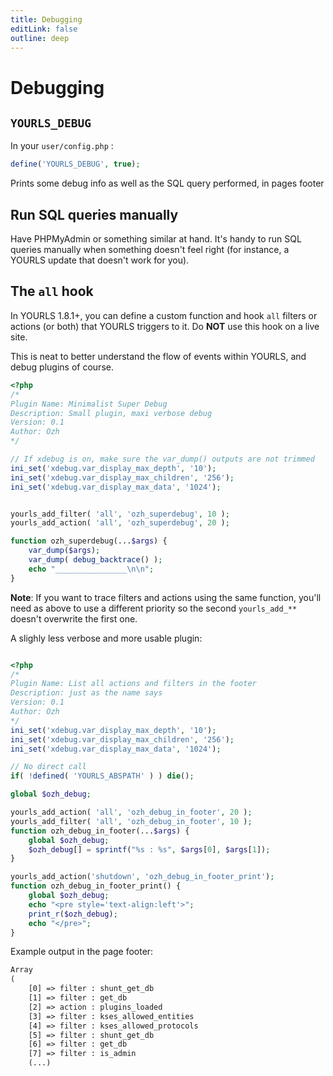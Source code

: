 ```yaml
---
title: Debugging
editLink: false
outline: deep
---
```


# Debugging

## `YOURLS_DEBUG`

In your `user/config.php` :

```php
define('YOURLS_DEBUG', true);
```

Prints some debug info as well as the SQL query performed, in pages footer

## Run SQL queries manually

Have PHPMyAdmin or something similar at hand. It's handy to run SQL queries manually when something doesn't feel right (for instance, a YOURLS update that doesn't work for you).

## The `all` hook

In YOURLS 1.8.1+, you can define a custom function and hook `all` filters or actions (or both) that YOURLS triggers to it. Do **NOT** use this hook on a live site.

This is neat to better understand the flow of events within YOURLS, and debug plugins of course.

```php
<?php
/*
Plugin Name: Minimalist Super Debug
Description: Small plugin, maxi verbose debug
Version: 0.1
Author: Ozh
*/

// If xdebug is on, make sure the var_dump() outputs are not trimmed
ini_set('xdebug.var_display_max_depth', '10');
ini_set('xdebug.var_display_max_children', '256');
ini_set('xdebug.var_display_max_data', '1024');


yourls_add_filter( 'all', 'ozh_superdebug', 10 );
yourls_add_action( 'all', 'ozh_superdebug', 20 );

function ozh_superdebug(...$args) {
    var_dump($args);
    var_dump( debug_backtrace() );
    echo "________________\n\n";
}
```

**Note**: If you want to trace filters and actions using the same function, you'll need as above to use a different priority so the second `yourls_add_**` doesn't overwrite the first one.



A slighly less verbose and more usable plugin:

```php

<?php
/*
Plugin Name: List all actions and filters in the footer
Description: just as the name says
Version: 0.1
Author: Ozh
*/
ini_set('xdebug.var_display_max_depth', '10');
ini_set('xdebug.var_display_max_children', '256');
ini_set('xdebug.var_display_max_data', '1024');

// No direct call
if( !defined( 'YOURLS_ABSPATH' ) ) die();

global $ozh_debug;

yourls_add_action( 'all', 'ozh_debug_in_footer', 20 );
yourls_add_filter( 'all', 'ozh_debug_in_footer', 10 );
function ozh_debug_in_footer(...$args) {
    global $ozh_debug;
    $ozh_debug[] = sprintf("%s : %s", $args[0], $args[1]);
}

yourls_add_action('shutdown', 'ozh_debug_in_footer_print');
function ozh_debug_in_footer_print() {
    global $ozh_debug;
    echo "<pre style='text-align:left'>";
    print_r($ozh_debug);
    echo "</pre>";
}

```

Example output in the page footer:
```html
Array
(
    [0] => filter : shunt_get_db
    [1] => filter : get_db
    [2] => action : plugins_loaded
    [3] => filter : kses_allowed_entities
    [4] => filter : kses_allowed_protocols
    [5] => filter : shunt_get_db
    [6] => filter : get_db
    [7] => filter : is_admin
    (...)
```

